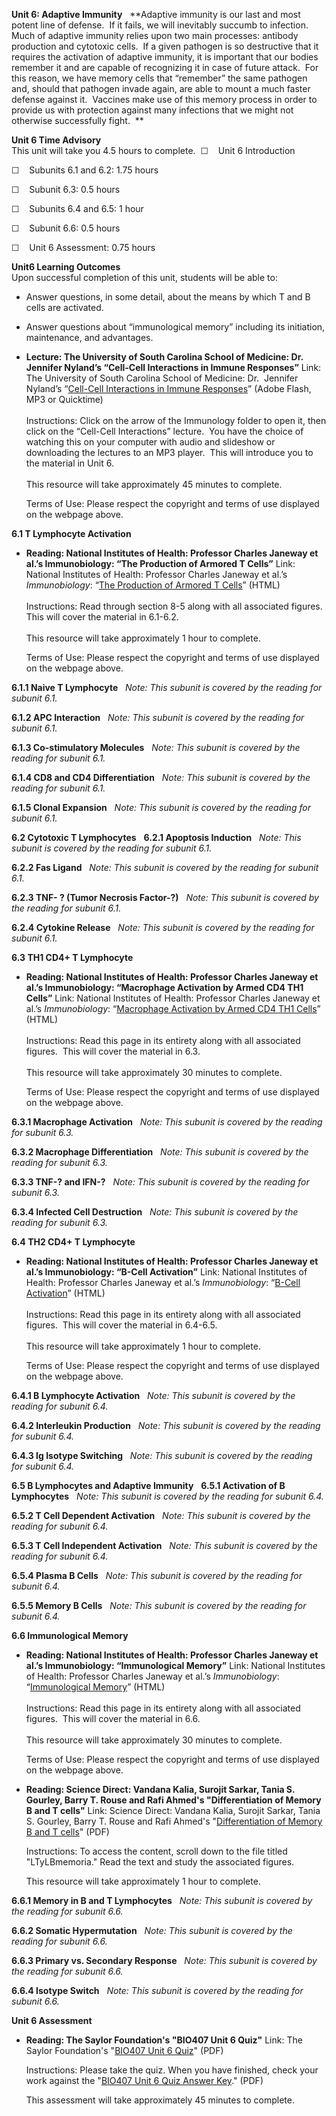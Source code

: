 **Unit 6: Adaptive Immunity** <span id="6"></span> 
**Adaptive immunity is our last and most potent line of defense.  If it
fails, we will inevitably succumb to infection.  Much of adaptive
immunity relies upon two main processes: antibody production and
cytotoxic cells.  If a given pathogen is so destructive that it requires
the activation of adaptive immunity, it is important that our bodies
remember it and are capable of recognizing it in case of future attack. 
For this reason, we have memory cells that “remember” the same pathogen
and, should that pathogen invade again, are able to mount a much faster
defense against it.  Vaccines make use of this memory process in order
to provide us with protection against many infections that we might not
otherwise successfully fight.  **

**Unit 6 Time Advisory**  
This unit will take you 4.5 hours to complete. 
☐    Unit 6 Introduction

☐    Subunits 6.1 and 6.2: 1.75 hours  
  
 ☐    Subunit 6.3: 0.5 hours  
  
 ☐    Subunits 6.4 and 6.5: 1 hour  
  
 ☐    Subunit 6.6: 0.5 hours

☐    Unit 6 Assessment: 0.75 hours

**Unit6 Learning Outcomes**  
Upon successful completion of this unit, students will be able to:

-   Answer questions, in some detail, about the means by which T and B
    cells are activated.
-   Answer questions about “immunological memory” including its
    initiation, maintenance, and advantages.

-   **Lecture: The University of South Carolina School of Medicine: Dr.
    Jennifer Nyland’s “Cell-Cell Interactions in Immune Responses”**
    Link: The University of South Carolina School of Medicine: Dr. 
    Jennifer Nyland’s “[Cell-Cell Interactions in Immune
    Responses](http://media.med.sc.edu/microbiology2009/)” (Adobe Flash,
    MP3 or Quicktime)  
        
     Instructions: Click on the arrow of the Immunology folder to open
    it, then click on the “Cell-Cell Interactions” lecture.  You have
    the choice of watching this on your computer with audio and
    slideshow or downloading the lectures to an MP3 player.  This will
    introduce you to the material in Unit 6.  
        
     This resource will take approximately 45 minutes to complete.  
      
     Terms of Use: Please respect the copyright and terms of use
    displayed on the webpage above.

**6.1 T Lymphocyte Activation** <span id="6.1"></span> 
-   **Reading: National Institutes of Health: Professor Charles Janeway
    et al.’s Immunobiology: “The Production of Armored T Cells”**
    Link: National Institutes of Health: Professor Charles Janeway et
    al.’s *Immunobiology*: “[The Production of Armored T
    Cells](http://www.ncbi.nlm.nih.gov/bookshelf/br.fcgi?book=imm&part=A1020)”
    (HTML)  
        
     Instructions: Read through section 8-5 along with all associated
    figures.  This will cover the material in 6.1-6.2.  
        
     This resource will take approximately 1 hour to complete.  
      
     Terms of Use: Please respect the copyright and terms of use
    displayed on the webpage above.

**6.1.1 Naive T Lymphocyte** <span id="6.1.1"></span> 
*Note: This subunit is covered by the reading for subunit 6.1.*

**6.1.2 APC Interaction** <span id="6.1.2"></span> 
*Note: This subunit is covered by the reading for subunit 6.1.*

**6.1.3 Co-stimulatory Molecules** <span id="6.1.3"></span> 
*Note: This subunit is covered by the reading for subunit 6.1.*

**6.1.4 CD8 and CD4 Differentiation** <span id="6.1.4"></span> 
*Note: This subunit is covered by the reading for subunit 6.1.*

**6.1.5 Clonal Expansion** <span id="6.1.5"></span> 
*Note: This subunit is covered by the reading for subunit 6.1.*

**6.2 Cytotoxic T Lymphocytes** <span id="6.2"></span> 
**6.2.1 Apoptosis Induction** <span id="6.2.1"></span> 
*Note: This subunit is covered by the reading for subunit 6.1.*

**6.2.2 Fas Ligand** <span id="6.2.2"></span> 
*Note: This subunit is covered by the reading for subunit 6.1.*

**6.2.3 TNF- ? (Tumor Necrosis Factor-?)** <span id="6.2.3"></span> 
*Note: This subunit is covered by the reading for subunit 6.1.*

**6.2.4 Cytokine Release** <span id="6.2.4"></span> 
*Note: This subunit is covered by the reading for subunit 6.1.*

**6.3 TH1 CD4+ T Lymphocyte** <span id="6.3"></span> 
-   **Reading: National Institutes of Health: Professor Charles Janeway
    et al.’s Immunobiology: “Macrophage Activation by Armed CD4 TH1
    Cells”**
    Link: National Institutes of Health: Professor Charles Janeway et
    al.’s *Immunobiology*: “[Macrophage Activation by Armed CD4 TH1
    Cells](http://www.ncbi.nlm.nih.gov/bookshelf/br.fcgi?book=imm&part=A1089)”
    (HTML)  
        
     Instructions: Read this page in its entirety along with all
    associated figures.  This will cover the material in 6.3.  
        
     This resource will take approximately 30 minutes to complete.  
      
     Terms of Use: Please respect the copyright and terms of use
    displayed on the webpage above.

**6.3.1 Macrophage Activation** <span id="6.3.1"></span> 
*Note: This subunit is covered by the reading for subunit 6.3.*

**6.3.2 Macrophage Differentiation** <span id="6.3.2"></span> 
*Note: This subunit is covered by the reading for subunit 6.3.*

**6.3.3 TNF-? and IFN-?** <span id="6.3.3"></span> 
*Note: This subunit is covered by the reading for subunit 6.3.*

**6.3.4 Infected Cell Destruction** <span id="6.3.4"></span> 
*Note: This subunit is covered by the reading for subunit 6.3.*

**6.4 TH2 CD4+ T Lymphocyte** <span id="6.4"></span> 
-   **Reading: National Institutes of Health: Professor Charles Janeway
    et al.’s Immunobiology: “B-Cell Activation”**
    Link: National Institutes of Health: Professor Charles Janeway et
    al.’s *Immunobiology*: “[B-Cell
    Activation](http://www.ncbi.nlm.nih.gov/bookshelf/br.fcgi?book=imm&part=A1183)”
    (HTML)  
        
     Instructions: Read this page in its entirety along with all
    associated figures.  This will cover the material in 6.4-6.5.  
        
     This resource will take approximately 1 hour to complete.  
      
     Terms of Use: Please respect the copyright and terms of use
    displayed on the webpage above.

**6.4.1 B Lymphocyte Activation** <span id="6.4.1"></span> 
*Note: This subunit is covered by the reading for subunit 6.4.*

**6.4.2 Interleukin Production** <span id="6.4.2"></span> 
*Note: This subunit is covered by the reading for subunit 6.4.*

**6.4.3 Ig Isotype Switching** <span id="6.4.3"></span> 
*Note: This subunit is covered by the reading for subunit 6.4.*

**6.5 B Lymphocytes and Adaptive Immunity** <span id="6.5"></span> 
**6.5.1 Activation of B Lymphocytes** <span id="6.5.1"></span> 
*Note: This subunit is covered by the reading for subunit 6.4.*

**6.5.2 T Cell Dependent Activation** <span id="6.5.2"></span> 
*Note: This subunit is covered by the reading for subunit 6.4.*

**6.5.3 T Cell Independent Activation** <span id="6.5.3"></span> 
*Note: This subunit is covered by the reading for subunit 6.4.*

**6.5.4 Plasma B Cells** <span id="6.5.4"></span> 
*Note: This subunit is covered by the reading for subunit 6.4.*

**6.5.5 Memory B Cells** <span id="6.5.5"></span> 
*Note: This subunit is covered by the reading for subunit 6.4.*

**6.6 Immunological Memory** <span id="6.6"></span> 
-   **Reading: National Institutes of Health: Professor Charles Janeway
    et al.’s Immunobiology: “Immunological Memory”**
    Link: National Institutes of Health: Professor Charles Janeway et
    al.’s *Immunobiology*: “[Immunological
    Memory](http://www.ncbi.nlm.nih.gov/bookshelf/br.fcgi?book=imm&part=A1372)”
    (HTML)  
        
     Instructions: Read this page in its entirety along with all
    associated figures.  This will cover the material in 6.6.  
        
     This resource will take approximately 30 minutes to complete.   
      
     Terms of Use: Please respect the copyright and terms of use
    displayed on the webpage above.

-   **Reading: Science Direct: Vandana Kalia, Surojit Sarkar, Tania S.
    Gourley, Barry T. Rouse and Rafi Ahmed's "Differentiation of Memory
    B and T cells"**
    Link: Science Direct: Vandana Kalia, Surojit Sarkar, Tania S.
    Gourley, Barry T. Rouse and Rafi Ahmed's "[Differentiation of Memory
    B and T cells](http://www.jmordoh.com.ar/clases/)" (PDF)  
      
     Instructions: To access the content, scroll down to the file titled
    "LTyLBmemoria." Read the text and study the associated figures.  
      
     This resource will take approximately 1 hour to complete.

**6.6.1 Memory in B and T Lymphocytes** <span id="6.6.1"></span> 
*Note: This subunit is covered by the reading for subunit 6.6.*

**6.6.2 Somatic Hypermutation** <span id="6.6.2"></span> 
*Note: This subunit is covered by the reading for subunit 6.6.*

**6.6.3 Primary vs. Secondary Response** <span id="6.6.3"></span> 
*Note: This subunit is covered by the reading for subunit 6.6.*

**6.6.4 Isotype Switch** <span id="6.6.4"></span> 
*Note: This subunit is covered by the reading for subunit 6.6.*

**Unit 6 Assessment** <span id="6.7"></span> 
-   **Reading: The Saylor Foundation's "BIO407 Unit 6 Quiz"**
    Link: The Saylor Foundation's "[BIO407 Unit 6
    Quiz](https://resources.saylor.org/wwwresources/archived/site/wp-content/uploads/2012/11/BIO407-Unit-6-Quiz-FINAL.pdf)"
    (PDF)  
      
     Instructions: Please take the quiz. When you have finished, check
    your work against the "[BIO407 Unit 6 Quiz Answer
    Key](https://resources.saylor.org/wwwresources/archived/site/wp-content/uploads/2012/11/BIO407-Unit-6-Quiz-Answer-Key-FINAL.pdf)."
    (PDF)  
      
     This assessment will take approximately 45 minutes to complete.


